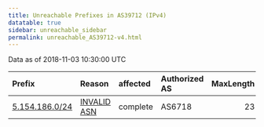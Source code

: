 ```yaml
---
title: Unreachable Prefixes in AS39712 (IPv4)
datatable: true
sidebar: unreachable_sidebar
permalink: unreachable_AS39712-v4.html
---
```


Data as of 2018-11-03 10:30:00 UTC


<div class="datatable-begin"></div>

| Prefix                                                 | Reason                                                                                                | affected   | Authorized AS   |   MaxLength | Anchor                                         |   unreachable /24s |
|:-------------------------------------------------------|:------------------------------------------------------------------------------------------------------|:-----------|:----------------|------------:|:-----------------------------------------------|-------------------:|
| [5.154.186.0/24](https://stat.ripe.net/5.154.186.0/24) | [INVALID ASN](https://rpki-validator.ripe.net/announcement-preview?asn=AS39712&prefix=5.154.186.0/24) | complete   | AS6718          |          23 | [RIPE](unreachable_RIPE_NCC_RPKI_Root-v4.html) |                  1 |

<div class="datatable-end"></div>